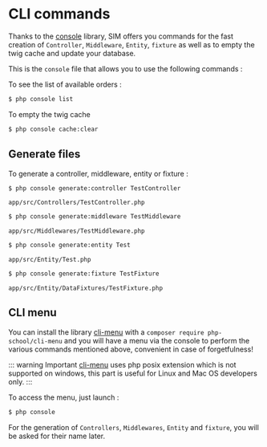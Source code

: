 # CLI commands

Thanks to the [console](https://github.com/symfony/console) library, SIM offers you commands for the fast creation of `Controller`, `Middleware`, `Entity`, `fixture` as well as to empty the twig cache and update your database.

This is the `console` file that allows you to use the following commands :

To see the list of available orders :
``` bash
$ php console list
```

To empty the twig cache
``` bash
$ php console cache:clear
```

## Generate files

To generate a controller, middleware, entity or fixture :
``` bash
$ php console generate:controller TestController
```
`app/src/Controllers/TestController.php`

``` bash
$ php console generate:middleware TestMiddleware
```
`app/src/Middlewares/TestMiddleware.php`

``` bash
$ php console generate:entity Test
```
`app/src/Entity/Test.php`

``` bash
$ php console generate:fixture TestFixture
```
`app/src/Entity/DataFixtures/TestFixture.php`

## CLI menu

You can install the library [cli-menu](https://github.com/php-school/cli-menu) with a `composer require php-school/cli-menu` and you will have a menu via the console to perform the various commands mentioned above, convenient in case of forgetfulness!

::: warning Important
[cli-menu](https://github.com/php-school/cli-menu) uses php posix extension which is not supported on windows, this part is useful for Linux and Mac OS developers only.
:::

To access the menu, just launch :
``` bash
$ php console
```

For the generation of `Controllers`, `Middlewares`, `Entity` and `fixture`, you will be asked for their name later.
